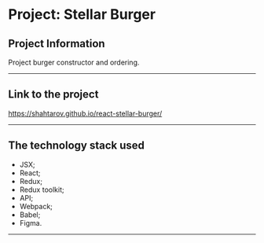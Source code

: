 # Project: Stellar Burger

## Project Information

Project burger constructor and ordering.

---

## Link to the project

https://shahtarov.github.io/react-stellar-burger/

---

## The technology stack used

-  JSX;
-  React;
-  Redux;
-  Redux toolkit;
-  API;
-  Webpack;
-  Babel;
-  Figma.

---
